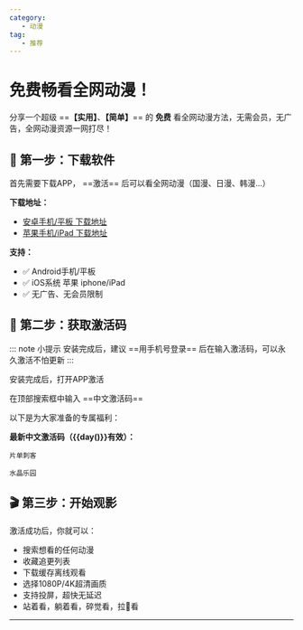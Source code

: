 ```yaml
---
category:
   - 动漫
tag: 
   - 推荐
---
```


<script setup>
import {day} from '@tools/utils.ts'
import {Button} from 'ant-design-vue'
import { AndroidOutlined,AppleOutlined } from '@ant-design/icons-vue';
</script>


# 免费畅看全网动漫！

分享一个超级 ==**【实用】**、**【简单】**== 的 **免费** 看全网动漫方法，无需会员，无广告，全网动漫资源一网打尽！

## 📱 第一步：下载软件

首先需要下载APP， ==激活== 后可以看全网动漫（国漫、日漫、韩漫...）

**下载地址：**

   * [安卓手机/平板 下载地址](https://www.wkbrowser.com/)  
   * [苹果手机/iPad 下载地址](https://apps.apple.com/cn/app/%E6%82%9F%E7%A9%BA%E6%B5%8F%E8%A7%88%E5%99%A8-%E7%9C%8B%E7%9F%AD%E5%89%A7%E5%B0%8F%E8%AF%B4%E5%BD%B1%E8%A7%86/id6473782436)

**支持：**
- ✅ Android手机/平板
- ✅ iOS系统 苹果 iphone/iPad
- ✅ 无广告、无会员限制

## 🔑 第二步：获取激活码

::: note   小提示
安装完成后，建议 ==用手机号登录== 后在输入激活码，可以永久激活不怕更新
:::

安装完成后，打开APP激活

在顶部搜索框中输入 ==中文激活码==

以下是为大家准备的专属福利：

**最新中文激活码（{{day()}}有效）：**

```:no-line-numbers
片单刺客
```
```:no-line-numbers
水晶乐园
```

## 🎬 第三步：开始观影

激活成功后，你就可以：
- 搜索想看的任何动漫
- 收藏追更列表
- 下载缓存离线观看
- 选择1080P/4K超清画质
- 支持投屏，超快无延迟
- 站着看，躺着看，碎觉看，拉💩看

---

<!-- @include: @common/xuzhi.md -->

